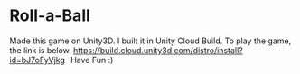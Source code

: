 # Roll-a-Ball
Made this game on Unity3D.
I built it in Unity Cloud Build.
To play the game, the link is below.
https://build.cloud.unity3d.com/distro/install?id=bJ7oFyVjkg
-Have Fun :)
